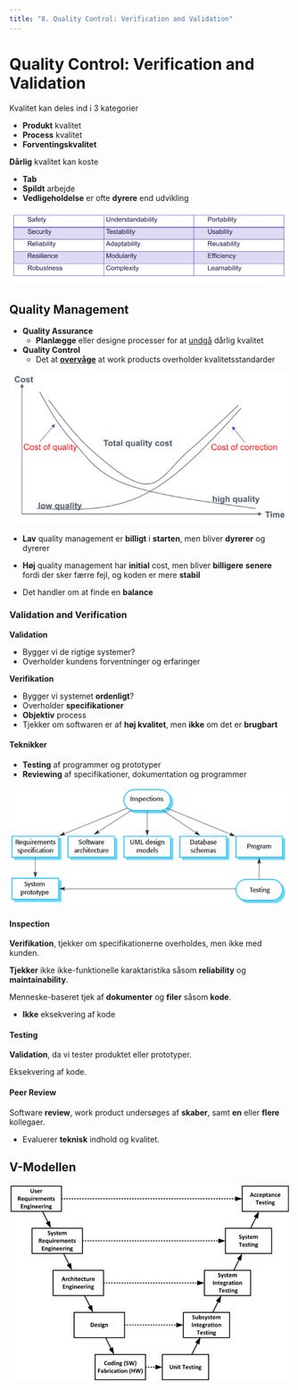 ```yaml
---
title: "8. Quality Control: Verification and Validation"
---
```


# Quality Control: Verification and Validation

Kvalitet kan deles ind i 3 kategorier

* **Produkt** kvalitet
* **Process** kvalitet
* **Forventingskvalitet**

**Dårlig** kvalitet kan koste

* **Tab**
* **Spildt** arbejde
* **Vedligeholdelse** er ofte **dyrere** end udvikling

![image-20200122204041668](images/08-quality-control/image-20200122204041668.png)



## Quality Management

* **Quality Assurance**
    * **Planlægge** eller designe processer for at <u>undgå</u> dårlig kvalitet
* **Quality Control**
    * Det at <u>**overvåge**</u> at work products overholder kvalitetsstandarder

![image-20200122185925351](images/08-quality-control/image-20200122185925351.png)

* **Lav** quality management er **billigt** i **starten**, men bliver **dyrerer** og dyrerer

* **Høj** quality management har **initial** cost, men bliver **billigere** **senere** fordi der sker færre fejl, og koden er mere **stabil**

* Det handler om at finde en **balance**

    

### Validation and Verification

**Validation**

* Bygger vi de rigtige systemer?
* Overholder kundens forventninger og erfaringer

**Verifikation**

* Bygger vi systemet **ordenligt**?
* Overholder **specifikationer**
* **Objektiv** process
* Tjekker om softwaren er af **høj kvalitet**, men **ikke** om det er **brugbart**



#### Teknikker

* **Testing** af programmer og prototyper
* **Reviewing** af specifikationer, dokumentation og programmer

![image-20200122190253759](images/08-quality-control/image-20200122190253759.png)



#### Inspection

**Verifikation**, tjekker om specifikationerne overholdes, men ikke med kunden.

**Tjekker** ikke ikke-funktionelle karaktaristika såsom **reliability** og **maintainability**.

Menneske-baseret tjek af **dokumenter** og **filer** såsom **kode**.

* **Ikke** eksekvering af kode

#### Testing

**Validation**, da vi tester produktet eller prototyper.

Eksekvering af kode.

#### Peer Review

Software **review**, work product undersøges af **skaber**, samt **en** eller **flere** kollegaer.

* Evaluerer **teknisk** indhold og kvalitet.





## V-Modellen

![image-20200122104130530](../images/9b-req-elicitation-and-test/image-20200122104130530.png)